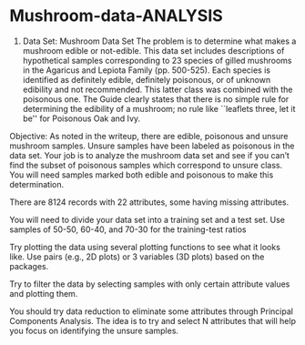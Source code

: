 # Mushroom-data-ANALYSIS

1. Data Set: Mushroom Data Set
The problem is to determine what makes a mushroom edible or not-edible. This data set includes descriptions of hypothetical samples corresponding to 23 species of gilled mushrooms in the Agaricus and Lepiota Family (pp. 500-525). Each species is identified as definitely edible, definitely poisonous, or of unknown edibility and not recommended. This latter class was combined with the poisonous one. The Guide clearly states that there is no simple rule for determining the edibility of a mushroom; no rule like ``leaflets three, let it be'' for Poisonous Oak and Ivy.

Objective: As noted in the writeup, there are edible, poisonous and unsure mushroom samples. Unsure samples have been labeled as poisonous in the data set. Your job is to analyze the mushroom data set and see if you can’t find the subset of poisonous samples which correspond to unsure class. You will need samples marked both edible and poisonous to make this determination.

There are 8124 records with 22 attributes, some having missing attributes.

You will need to divide your data set into a training set and a test set. Use samples of 50-50, 60-40, and 70-30 for the training-test ratios

Try plotting the data using several plotting functions to see what it looks like. Use pairs (e.g., 2D plots) or 3 variables (3D plots) based on the packages. 

Try to filter the data by selecting samples with only certain attribute values and plotting them.

You should try data reduction to eliminate some attributes through Principal Components Analysis. The idea is to try and select N attributes that will help you focus on identifying the unsure samples.
